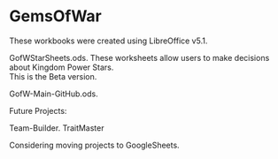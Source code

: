 # GemsOfWar
These workbooks were created using LibreOffice v5.1.

GofWStarSheets.ods.
These worksheets allow users to make decisions
about Kingdom Power Stars.  
This is the Beta version.  

GofW-Main-GitHub.ods.

Future Projects:

Team-Builder.
TraitMaster

Considering moving projects to GoogleSheets.



